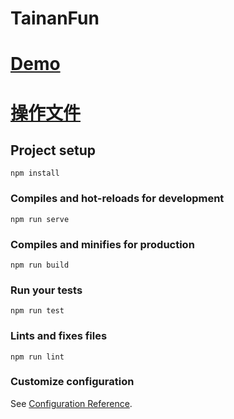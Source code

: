 # TainanFun
# [Demo](https://kwchung.github.io/TainanFun/)
# [操作文件](https://1drv.ms/w/s!AjMkxF-RtOusiWRXLGcDvzOXudZM)

## Project setup
```
npm install
```

### Compiles and hot-reloads for development
```
npm run serve
```

### Compiles and minifies for production
```
npm run build
```

### Run your tests
```
npm run test
```

### Lints and fixes files
```
npm run lint
```

### Customize configuration
See [Configuration Reference](https://cli.vuejs.org/config/).
